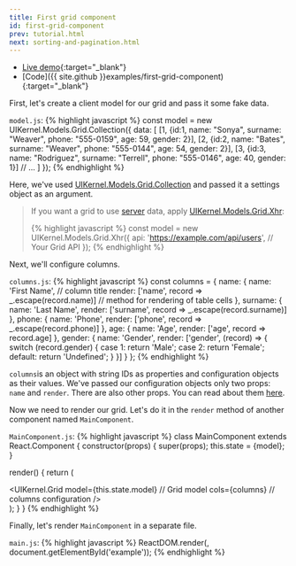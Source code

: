 ```yaml
---
title: First grid component
id: first-grid-component
prev: tutorial.html
next: sorting-and-pagination.html
---
```


* [Live demo](/examples/first-grid-component/){:target="_blank"}
* [Code]({{ site.github }}examples/first-grid-component){:target="_blank"}


First, let's create a client model for our grid and pass it some fake data.

`model.js`:
{% highlight javascript %}
const model = new UIKernel.Models.Grid.Collection({
  data: [
    [1, {id:1, name: "Sonya", surname: "Weaver", phone: "555-0159", age: 59, gender: 2}],
    [2, {id:2, name: "Bates", surname: "Weaver", phone: "555-0144", age: 54, gender: 2}],
    [3, {id:3, name: "Rodriguez", surname: "Terrell", phone: "555-0146", age: 40, gender: 1}]
    // ...
  ]
});
{% endhighlight %}

Here, we've used [UIKernel.Models.Grid.Collection](/docs/grid-model-collection.html) and passed it a settings object as an argument.

>If you want a grid to use [server](/docs/server-side.html) data, apply [UIKernel.Models.Grid.Xhr](/docs/grid-model-xhr.html):
>
>{% highlight javascript %}
const model = new UIKernel.Models.Grid.Xhr({
    api: 'https://example.com/api/users', // Your Grid API
});
{% endhighlight %}

Next, we'll configure columns.

`columns.js`:
{% highlight javascript %}
const columns = {
  name: {
    name: 'First Name', // column title
    render: ['name', record => _.escape(record.name)] // method for rendering of table cells
  },
  surname: {
    name: 'Last Name',
    render: ['surname', record => _.escape(record.surname)]
  },
  phone: {
    name: 'Phone',
    render: ['phone', record => _.escape(record.phone)]
  },
  age: {
    name: 'Age',
    render: ['age', record => record.age]
  },
  gender: {
    name: 'Gender',
    render: ['gender', (record) => {
      switch (record.gender) {
        case 1:
          return 'Male';
        case 2:
          return 'Female';
        default:
          return 'Undefined';
      }
    }]
  }
};
{% endhighlight %}

`columns`is an object with string IDs as properties and configuration objects as their values.
We've passed our configuration objects only two props: `name` and `render`. There are also other props.
You can read about them [here](/docs/grid-columns.html).

Now we need to render our grid. Let's do it in the `render` method of another component named `MainComponent`.

`MainComponent.js`:
{% highlight javascript %}
class MainComponent extends React.Component {
  constructor(props) {
    super(props);
    this.state = {model};
  }

  render() {
    return (
      <div>
        <UIKernel.Grid
          model={this.state.model} // Grid model
          cols={columns} // columns configuration
        />
      </div>
    );
  }
}
{% endhighlight %}

Finally, let's render `MainComponent` in a separate file.

`main.js`:
{% highlight javascript %}
ReactDOM.render(<MainComponent/>, document.getElementById('example'));
{% endhighlight %}
